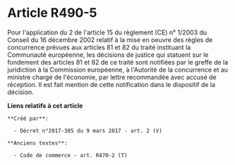 # Article R490-5

Pour l'application du 2 de l'article 15 du règlement (CE) n° 1/2003 du Conseil du 16 décembre 2002 relatif à la mise en
oeuvre des règles de concurrence prévues aux articles 81 et 82 du traité instituant la Communauté européenne, les décisions
de justice qui statuent sur le fondement des articles 81 et 82 de ce traité sont notifiées par le greffe de la juridiction à
la Commission européenne, à l'Autorité de la concurrence et au ministre chargé de l'économie, par lettre recommandée avec
accusé de réception. Il est fait mention de cette notification dans le dispositif de la décision.

**Liens relatifs à cet article**

	**Créé par**:

	  - Décret n°2017-305 du 9 mars 2017 - art. 2 (V)

	**Anciens textes**:

	  - Code de commerce - art. R470-2 (T)
